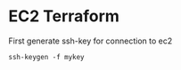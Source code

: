 # EC2 Terraform 
First generate ssh-key for connection to  ec2 


```diff
ssh-keygen -f mykey 
```

